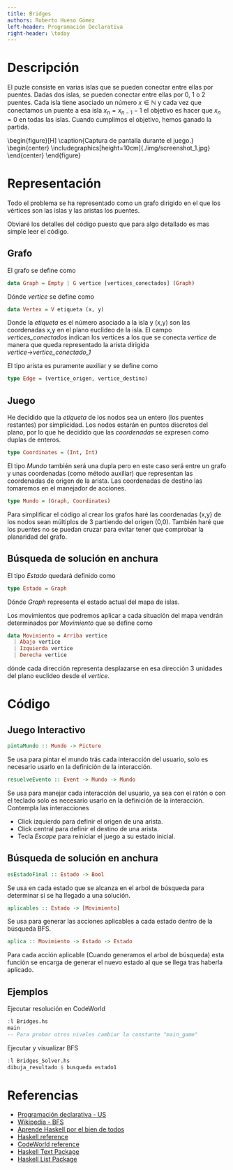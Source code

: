 ```yaml
---
title: Bridges
authors: Roberto Hueso Gómez
left-header: Programación Declarativa
right-header: \today
---
```


# Descripción
El puzle consiste en varias islas que se pueden conectar entre ellas
por puentes.
Dadas dos islas, se pueden conectar entre ellas por 0, 1 o 2 puentes.
Cada isla tiene asociado un número $x \in \mathbb{N}$ y cada vez que
conectamos un puente a esa isla $x_n=x_{n-1}-1$ el objetivo es
hacer que $x_n=0$ en todas las islas.
Cuando cumplimos el objetivo, hemos ganado la partida.

\begin{figure}[H]
    \caption{Captura de pantalla durante el juego.}
    \begin{center}
    \includegraphics[height=10cm]{./img/screenshot_1.jpg}
    \end{center}
\end{figure}

# Representación
Todo el problema se ha representado como un grafo dirigido en el que
los vértices son las islas y las aristas los puentes.

Obviaré los detalles del código puesto que para algo detallado
es mas simple leer el código.

## Grafo
El grafo se define como
```haskell
data Graph = Empty | G vertice [vertices_conectados] (Graph)
```
Dónde *vertice* se define como
```haskell
data Vertex = V etiqueta (x, y)
```
Donde la *etiqueta* es el número asociado a la isla y (x,y) son las
coordenadas x,y en el plano euclideo de la isla.
El campo *vertices_conectados* indican los vertices a los que se
conecta *vertice* de manera que queda representado la arista dirigida
*vertice*$\rightarrow$*vertice_conectado_1*

El tipo arista es puramente auxiliar y se define como
```haskell
type Edge = (vertice_origen, vertice_destino)
```
## Juego
He decidido que la *etiqueta* de los nodos sea un entero (los puentes
restantes) por simplicidad. Los nodos estarán en puntos discretos
del plano, por lo que he decidido que las *coordenadas* se expresen
como duplas de enteros.
```haskell
type Coordinates = (Int, Int)
```
El tipo *Mundo* también será una dupla pero en este caso será entre
un grafo y unas coordenadas (como método auxiliar) que representan
las coordenadas de origen de la arista. Las coordenadas de destino las
tomaremos en el manejador de acciones.
```haskell
type Mundo = (Graph, Coordinates)
```
Para simplificar el código al crear los grafos haré las coordenadas
(x,y) de los nodos sean múltiplos de 3 partiendo del origen (0,0).
También haré que los puentes no se puedan cruzar para evitar tener que
comprobar la planaridad del grafo.

## Búsqueda de solución en anchura
El tipo *Estado* quedará definido como
```haskell
type Estado = Graph
```
Dónde *Graph* representa el estado actual del mapa de islas.

Los movimientos que podremos aplicar a cada situación del mapa vendrán
determinados por *Movimiento* que se define como
```haskell
data Movimiento = Arriba vertice
  | Abajo vertice
  | Izquierda vertice
  | Derecha vertice
```
dónde cada dirección representa desplazarse en esa dirección 3
unidades del plano euclideo desde el *vertice*.

# Código

## Juego Interactivo

```haskell
pintaMundo :: Mundo -> Picture
```
Se usa para pintar el mundo trás cada interacción del usuario,
solo es necesario usarlo en la definición de la interacción.

```haskell
resuelveEvento :: Event -> Mundo -> Mundo
```
Se usa para manejar cada interacción del usuario, ya sea con el ratón
o con el teclado solo es necesario usarlo en la definición
de la interacción.
Contempla las interacciones

* Click izquierdo para definir el origen de una arista.
* Click central para definir el destino de una arista.
* Tecla *Escape* para reiniciar el juego a su estado inicial.

## Búsqueda de solución en anchura

```haskell
esEstadoFinal :: Estado -> Bool
```
Se usa en cada estado que se alcanza en el arbol de búsqueda para
determinar si se ha llegado a una solución.

```haskell
aplicables :: Estado -> [Movimiento]
```
Se usa para generar las acciones aplicables a cada estado dentro de
la búsqueda BFS.

```haskell
aplica :: Movimiento -> Estado -> Estado
```
Para cada acción aplicable (Cuando generamos el arbol de búsqueda)
esta función se encarga de generar el nuevo estado al que se llega
tras haberla aplicado.

## Ejemplos

Ejecutar resolución en CodeWorld
```haskell
:l Bridges.hs
main
-- Para probar otros niveles cambiar la constante "main_game"
```

Ejecutar y visualizar BFS 
```haskell
:l Bridges_Solver.hs
dibuja_resultado $ busqueda estado1
```

# Referencias

* [Programación declarativa - US](https://www.cs.us.es/cursos/pd/)
* [Wikipedia - BFS](https://en.wikipedia.org/wiki/Breadth-first_search)
* [Aprende Haskell por el bien de todos](http://aprendehaskell.es/main.html)
* [Haskell reference](http://zvon.org/other/haskell/Outputglobal/index.html)
* [CodeWorld reference](https://code.world/doc-haskell/CodeWorld.html)
* [Haskell Text Package](https://hackage.haskell.org/package/text-1.2.3.0/docs/Data-Text.html)
* [Haskell List Package](https://hackage.haskell.org/package/base-4.10.1.0/docs/Data-List.html)
